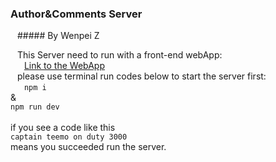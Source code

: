 ### Author&Comments Server
&ensp; ##### By Wenpei Z


&ensp; This Server need to run with a front-end webApp:<br>
    &ensp; &ensp; [Link to the WebApp](https://lazebear.github.io/jr-posts/)<br>
&ensp; please use terminal run codes below to start the server first:<br>
    &ensp; &ensp; ```npm i``` <br>& <br>```npm run dev```<br><br>
if you see a code like this <br>```captain teemo on duty 3000``` <br>means you succeeded run the server.
